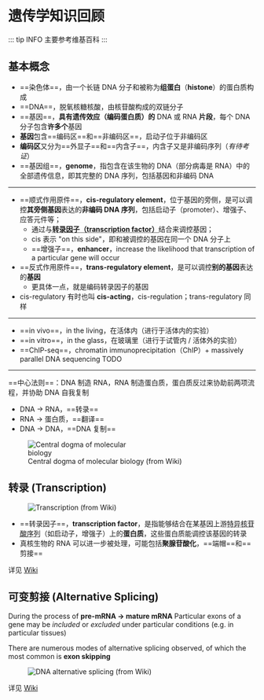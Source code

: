 # 遗传学知识回顾

::: tip INFO
主要参考维基百科
:::

## 基本概念

- ==染色体==，由一个长链 DNA 分子和被称为**组蛋白**（**histone**）的蛋白质构成
- ==DNA==，脱氧核糖核酸，由核苷酸构成的双链分子
- ==基因==，**具有遗传效应（编码蛋白质）的** DNA 或 RNA **片段**，每个 DNA 分子包含**许多个**基因
- **基因**包含==编码区==和==非编码区==，启动子位于非编码区
- **编码区**又分为==外显子==和==内含子==，内含子又是非编码序列（*有待考证*）
- ==基因组==，**genome**，指包含在该生物的 DNA（部分病毒是 RNA）中的全部遗传信息，即其完整的 DNA 序列，包括基因和非编码 DNA

---

- ==顺式作用原件==，**cis-regulatory element**，位于基因的旁侧，是可以调控**其旁侧基因**表达的**非编码 DNA 序列**，包括启动子（promoter）、增强子、应答元件等；
  - 通过与<abbr title="见下一小节"><b>转录因子（transcription factor）</b></abbr>结合来调控基因；
  - cis 表示 "on this side"，即和被调控的基因在同一个 DNA 分子上
  - ==增强子==，**enhancer**，increase the likelihood that transcription of a particular gene will occur
- ==反式作用原件==，**trans-regulatory element**，是可以调控**别的基因**表达的**基因**
  - 更具体一点，就是编码转录因子的基因
- cis-regulatory 有时也叫 **cis-acting**，cis-regulation；trans-regulatory 同样

---

- ==in vivo==，in the living，在活体内（进行于活体内的实验）
- ==in vitro==，in the glass，在玻璃里（进行于试管内 / 活体外的实验）
- ==ChIP-seq==，chromatin immunoprecipitation（ChIP）+ massively parallel DNA sequencing TODO

---

==中心法则==：DNA 制造 RNA，RNA 制造蛋白质，蛋白质反过来协助前两项流程，并协助 DNA 自我复制

- DNA → RNA，==转录==
- RNA → 蛋白质，==翻译==
- DNA → DNA，==DNA 复制==

<figure>
    <img src="https://upload.wikimedia.org/wikipedia/commons/0/06/Centraldogma_nodetails.png" alt="Central dogma of molecular biology" style="max-width: 200px" class="border">
    <figcaption>Central dogma of molecular biology (from Wiki)</figcaption>
</figure>

## 转录 (Transcription)

<figure>
    <img src="https://upload.wikimedia.org/wikipedia/commons/9/9b/MRNA.svg" alt="Transcription (from Wiki)" class="border">
</figure>

- ==转录因子==，**transcription factor**，是指能够结合在某基因上游<abbr title="应该就是指顺式作用原件，cis-regulatory elements">特异核苷酸序列</abbr>（如启动子，增强子）上的**蛋白质**，这些蛋白质能调控该基因的转录
- 真核生物的 RNA 可以进一步被处理，可能包括**聚腺苷酸化**，==端帽==和==剪接==

详见 [Wiki](https://en.wikipedia.org/wiki/Transcription_%28biology%29)

## 可变剪接 (Alternative Splicing)

During the process of **pre-mRNA → mature mRNA**
Particular exons of a gene may be *included* or *excluded* under particular conditions (e.g. in particular tissues)

There are numerous modes of alternative splicing observed, of which the most common is **exon skipping**

<figure>
    <img src="https://upload.wikimedia.org/wikipedia/commons/0/0a/DNA_alternative_splicing.gif" alt="DNA alternative splicing (from Wiki)" class="border">
</figure>

详见 [Wiki](https://en.wikipedia.org/wiki/Alternative_splicing)